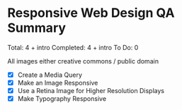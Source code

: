 # Responsive Web Design QA Summary

Total: 4 + intro
Completed: 4 + intro
To Do: 0

All images either creative commons / public domain

- [x] Create a Media Query
- [x] Make an Image Responsive
- [x] Use a Retina Image for Higher Resolution Displays
- [x] Make Typography Responsive
